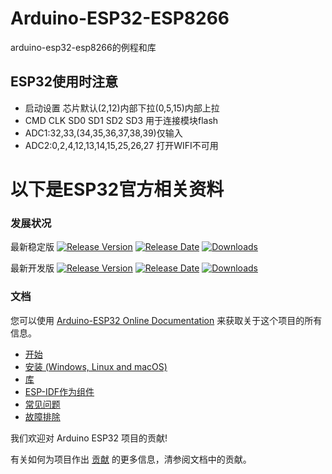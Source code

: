 # Arduino-ESP32-ESP8266
arduino-esp32-esp8266的例程和库

## ESP32使用时注意
- 启动设置 芯片默认(2,12)内部下拉(0,5,15)内部上拉
- CMD CLK SD0 SD1 SD2 SD3 用于连接模块flash
- ADC1:32,33,(34,35,36,37,38,39)仅输入
- ADC2:0,2,4,12,13,14,15,25,26,27 打开WIFI不可用

# 以下是ESP32官方相关资料
### 发展状况

最新稳定版  [![Release Version](https://img.shields.io/github/release/espressif/arduino-esp32.svg?style=plastic)](https://github.com/espressif/arduino-esp32/releases/latest/) [![Release Date](https://img.shields.io/github/release-date/espressif/arduino-esp32.svg?style=plastic)](https://github.com/espressif/arduino-esp32/releases/latest/) [![Downloads](https://img.shields.io/github/downloads/espressif/arduino-esp32/latest/total.svg?style=plastic)](https://github.com/espressif/arduino-esp32/releases/latest/)

最新开发版  [![Release Version](https://img.shields.io/github/release/espressif/arduino-esp32/all.svg?style=plastic)](https://github.com/espressif/arduino-esp32/releases/) [![Release Date](https://img.shields.io/github/release-date-pre/espressif/arduino-esp32.svg?style=plastic)](https://github.com/espressif/arduino-esp32/releases/) [![Downloads](https://img.shields.io/github/downloads-pre/espressif/arduino-esp32/latest/total.svg?style=plastic)](https://github.com/espressif/arduino-esp32/releases/)

### 文档

您可以使用 [Arduino-ESP32 Online Documentation](https://docs.espressif.com/projects/arduino-esp32/en/latest/) 来获取关于这个项目的所有信息。

* [开始](https://docs.espressif.com/projects/arduino-esp32/en/latest/getting_started.html)
* [安装 (Windows, Linux and macOS)](https://docs.espressif.com/projects/arduino-esp32/en/latest/installing.html)
* [库](https://docs.espressif.com/projects/arduino-esp32/en/latest/libraries.html)
* [ESP-IDF作为组件](https://docs.espressif.com/projects/arduino-esp32/en/latest/esp-idf_component.html)
* [常见问题](https://docs.espressif.com/projects/arduino-esp32/en/latest/faq.html)
* [故障排除](https://docs.espressif.com/projects/arduino-esp32/en/latest/troubleshooting.html)

我们欢迎对 Arduino ESP32 项目的贡献!

有关如何为项目作出 [贡献](https://docs.espressif.com/projects/arduino-esp32/en/latest/contributing.html) 的更多信息，清参阅文档中的贡献。
